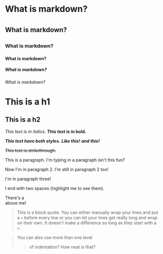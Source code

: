 # What is markdown? <h1>
## What is markdown? <h2>
### What is markdown? <h3>
#### What is markdown? <h4>
##### What is markdown? <h5>
###### What is markdown? <h6>
  
  This is a h1
=============

This is a h2
-------------
  
 *This text is in italics.*
**This text is in bold.**

  ***This text have both styles.***
**_Like this!_**
*__and this!__*

  ~~This text is strikethrough.~~
  
This is a paragraph. I'm typing in a paragraph isn't this fun?

Now I'm in paragraph 2.
I'm still in paragraph 2 too!


I'm in paragraph three!

  I end with two spaces (highlight me to see them).

There's a <br /> above me!
  
  > This is a block quote. You can either
> manually wrap your lines and put a `>` before every line or you can let your lines get really long and wrap on their own.
> It doesn't make a difference so long as they start with a `>`.

> You can also use more than one level
>> of indentation?
> How neat is that?
  
